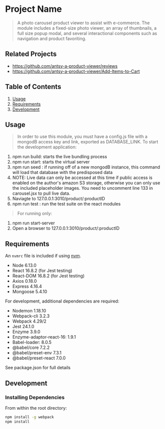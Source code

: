 # Project Name

> A photo carousel product viewer to assist with e-commerce.  The module includes a fixed-size photo viewer, an array of thumbnails, a full size popup modal, and several interactional components such as navigation and product favoriting.

## Related Projects

  - https://github.com/antsy-a-product-viewer/reviews
  - https://github.com/antsy-a-product-viewer/Add-Items-to-Cart

## Table of Contents

1. [Usage](#Usage)
1. [Requirements](#requirements)
1. [Development](#development)

## Usage

> In order to use this module, you must have a config.js file with a mongodB access key and link, exported as DATABASE_LINK.
> To start the development application:
1. npm run build: starts the live bundling process
1. npm run start: starts the virtual server
1. npm run seed : if running off of a new mongodB instance, this command will load that database with the predisposed data
1. NOTE: Live data can only be accessed at this time if public access is enabled on the author's amazon S3 storage, otherwise you can only use the included placeholder images.  You need to uncomment line 133 in carousel.jsx to pull live data.
1. Naviagte to 127.0.0.1:3010/product/:productID
1. npm run test : run the test suite on the react modules
> For running only:
1. npm run start-server
2. Open a browser to 127.0.0.1:3010/product/:productID

## Requirements

An `nvmrc` file is included if using [nvm](https://github.com/creationix/nvm).

- Node 6.13.0
- React 16.8.2 (for Jest testing)
- React-DOM 16.8.2 (for Jest testing)
- Axios 0.18.0
- Express 4.16.4
- Mongoose 5.4.10

For development, additional dependencies are required:
- Nodemon 1.18.10
- Webpack-cli 3.2.3
- Webpack 4.29/2
- Jest 24.1.0
- Enzyme 3.9.0
- Enzyme-adaptor-react-16: 1.9.1
- Babel-loader: 8.0.5
- @babel/core 7.2.2
- @babel/preset-env 7.3.1
- @babel/preset-react 7.0.0

See package.json for full details

## Development

### Installing Dependencies

From within the root directory:

```sh
npm install -g webpack
npm install
```

